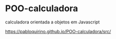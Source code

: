 # POO-calculadora
 calculadora orientada a objetos em Javascript

https://pabloquirino.github.io/POO-calculadora/src/
